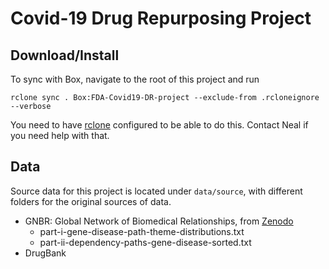 Covid-19 Drug Repurposing Project
=================================


Download/Install
----------------
To sync with Box, navigate to the root of this project and run

```
rclone sync . Box:FDA-Covid19-DR-project --exclude-from .rcloneignore --verbose
```

You need to have [rclone](https://rclone.org/box/) configured to be able to do this. Contact Neal if you need help with that. 

Data
----
Source data for this project is located under `data/source`, with different folders for the original sources of data.
- GNBR: Global Network of Biomedical Relationships, from [Zenodo](https://zenodo.org/record/3459420)
    - part-i-gene-disease-path-theme-distributions.txt
    - part-ii-dependency-paths-gene-disease-sorted.txt
- DrugBank